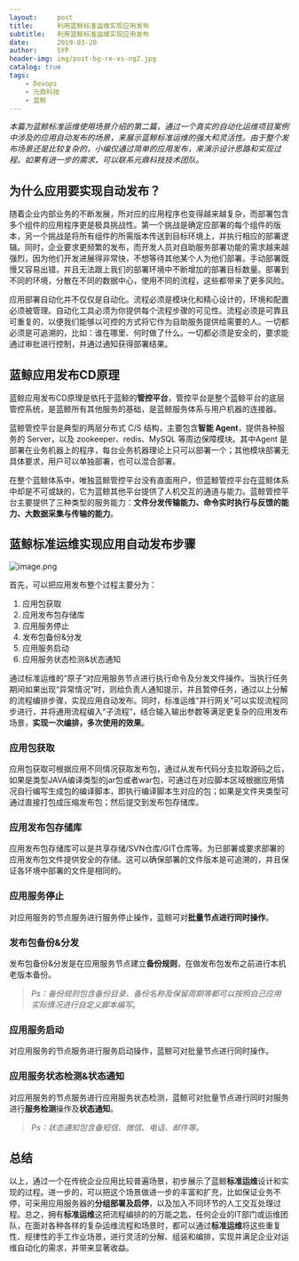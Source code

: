 ```yaml
---
layout:     post
title:      利用蓝鲸标准运维实现应用发布
subtitle:   利用蓝鲸标准运维实现应用发布
date:       2019-03-20
author:     SYP
header-img: img/post-bg-re-vs-ng2.jpg
catalog: true
tags:
    - Devops
    - 元鼎科技
    - 蓝鲸
---
```


*本篇为蓝鲸标准运维使用场景介绍的第二篇，通过一个真实的自动化运维项目案例中涉及的应用自动发布的场景，来展示蓝鲸标准运维的强大和灵活性。由于整个发布场景还是比较复杂的，小编仅通过简单的应用发布，来演示设计思路和实现过程。如果有进一步的需求，可以联系元鼎科技技术团队。*

## 为什么应用要实现自动发布？

随着企业内部业务的不断发展，所对应的应用程序也变得越来越复杂，而部署包含多个组件的应用程序更是极具挑战性。第一个挑战是确定应部署的每个组件的版本，另一个挑战是将所有组件的所需版本传送到目标环境上，并执行相应的部署逻辑。同时，企业要求更频繁的发布，而开发人员对自助服务部署功能的需求越来越强烈，因为他们开发进展得非常快，不想等待其他某个人为他们部署。手动部署既慢又容易出错，并且无法跟上我们的部署环境中不断增加的部署目标数量。部署到不同的环境，分散在不同的数据中心，使用不同的流程，这些都带来了更多风险。

应用部署自动化并不仅仅是自动化。流程必须是模块化和精心设计的，环境和配置必须被管理。自动化工具必须为你提供每个流程步骤的可见性。流程必须是可靠且可重复的，以便我们能够以可控的方式将它作为自助服务提供给需要的人。一切都必须是可追溯的，比如：谁在哪里、何时做了什么。一切都必须是安全的，要求能通过审批进行控制，并通过通知获得部署结果。

## 蓝鲸应用发布CD原理

蓝鲸应用发布CD原理是依托于蓝鲸的**管控平台**，管控平台是整个蓝鲸平台的底层管控系统，是蓝鲸所有其他服务的基础，是蓝鲸服务体系与用户机器的连接器。

蓝鲸管控平台是典型的两层分布式 C/S 结构，主要包含**智能 Agent**，提供各种服务的 Server，以及 zookeeper、redis、MySQL 等周边保障模块。其中Agent 是部署在业务机器上的程序，每台业务机器理论上只可以部署一个；其他模块部署无具体要求，用户可以单独部署，也可以混合部署。

在整个蓝鲸体系中，唯独蓝鲸管控平台没有直面用户，但蓝鲸管控平台在蓝鲸体系中却是不可或缺的，它为蓝鲸其他平台提供了人机交互的通道与能力。蓝鲸管控平台主要提供了三种类型的服务能力：**文件分发传输能力、命令实时执行与反馈的能力、大数据采集与传输的能力**。

## 蓝鲸标准运维实现应用自动发布步骤

![image.png](https://upload-images.jianshu.io/upload_images/16384352-bda3c189646b5cb0.png?imageMogr2/auto-orient/strip%7CimageView2/2/w/1240)

首先，可以把应用发布整个过程主要分为：

1. 应用包获取
2. 应用发布包存储库
3. 应用服务停止
4. 发布包备份&分发
5. 应用服务启动
6. 应用服务状态检测&状态通知

通过标准运维的“原子“对应用服务节点进行执行命令及分发文件操作。当执行任务期间如果出现“异常情况”时，则给负责人通知提示，并且暂停任务，通过以上分解的流程编排步骤，实现应用自动发布。同时，标准运维“并行网关”可以实现流程同步进行，并将通用流程编入“子流程”，结合输入输出参数等满足更复杂的应用发布场景，**实现一次编排，多次使用的效果**。

### 应用包获取

应用包获取可根据应用不同情况获取发布包，通过从发布代码分支拉取源码之后，如果是类型JAVA编译类型的jar包或者war包，可通过在对应脚本区域根据应用情况自行编写生成包的编译脚本，即执行编译脚本生对应的包；如果是文件夹类型可通过直接打包成压缩发布包；然后提交到发布包存储库。

### 应用发布包存储库

应用发布包存储库可以是共享存储/SVN仓库/GIT仓库等。为已部署或要求部署的应用发布包文件提供安全的存储。这可以确保部署的文件版本是可追溯的，并且保证各环境中部署的文件是相同的。

### 应用服务停止

对应用服务的节点服务进行服务停止操作，蓝鲸可对**批量节点进行同时操作**。

### 发布包备份&分发

发布包备份&分发是在应用服务节点建立**备份规则**，在做发布包发布之前进行本机老版本备份。

> *Ps：备份规则包含备份目录、备份名称及保留周期等都可以按照自己应用实际情况进行自定义脚本编写*。

### 应用服务启动

对应用服务的节点服务进行服务启动操作，蓝鲸可对批量节点进行同时操作。

### 应用服务状态检测&状态通知

对应用服务的节点服务进行应用服务状态检测，蓝鲸可对批量节点进行同时对服务进行**服务检测**操作及**状态通知**。

> *Ps：状态通知包含备短信、微信、电话、邮件等。*

## 总结

以上，通过一个在传统企业应用比较普遍场景，初步展示了蓝鲸**标准运维**设计和实现的过程。进一步的，可以把这个场景做进一步的丰富和扩充，比如保证业务不停，可采用应用服务器的**分组部署及启停**，以及加入不同环节的人工交互处理过程。总之，拥有**标准运维**这把流程编排的的万能之匙，任何企业的IT部门或运维团队，在面对各种各样的复杂运维流程和场景时，都可以通过**标准运维**将这些重复性、规律性的手工作业场景，进行灵活的分解、组装和编排，实现并满足企业对运维自动化的需求，并带来显著收益。